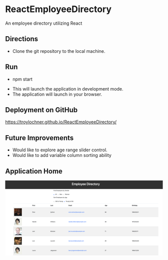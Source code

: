 # ReactEmployeeDirectory
An employee directory utilizing React


## Directions
* Clone the git repository to the local machine. 

## Run 
* npm start
- This will launch the application in development mode. 
- The application will launch in your browser. 

## Deployment on GitHub
https://troylochner.github.io/ReactEmployeeDirectory/

## Future Improvements
- Would like to explore age range slider control. 
- Would like to add variable column sorting ability

## Application Home
![GitHub Logo](public/app_image.png)